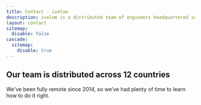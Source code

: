 ```yaml
---
title: Contact - ivelum
description: ivelum is a distributed team of engineers headquartered in Vilnius, Lithuania. We've been helping both start-ups and established businesses build their products since 2003
layout: contact
sitemap:
  disable: false
cascade:
  sitemap:
    disable: true
---
```


## Our team is distributed across 12 countries

We've been fully remote since 2014, so we’ve had plenty of time to learn how
to do it right.
